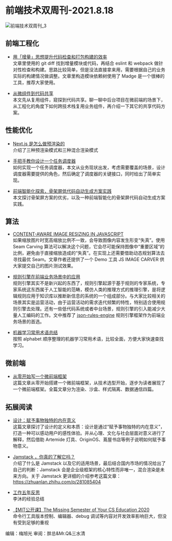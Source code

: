 # 前端技术双周刊-2021.8.18

![前端技术双周刊_3](https://user-images.githubusercontent.com/9262426/129841840-2bafb873-aef5-4515-8415-15c17e370ec4.png)

## 前端工程化

- [用「增量」思想提升代码检查和打包构建的效率](https://juejin.cn/post/6865101730166767623)
<br>文章里使用的 git diff 找到增量模块或代码，再结合 eslint 和 webpack 做针对性检查和构建。思路比较简单，但是没法直接拿来用，需要根据自己的业务实际的构建情况做调整。文章里构造模块依赖树使用了 Madge 是一个很棒的工具，推荐大家使用。

- [从微组件到代码共享](https://mp.weixin.qq.com/s/29nIdcijMLBKjrqdMch3zA)
<br>本文先从复用组件，窥探到代码共享。聊一聊中后台项目在微前端的场景下，从工程化的角度下如何跨技术栈复用业务组件，再介绍一下其它的共享代码方案。

## 性能优化

- [Next.js 是怎么做预渲染的](https://juejin.cn/post/6991397899317805064/)
<br>介绍了三种预渲染模式和三种混合渲染模式

- [手把手教你设计一个任务调度器](https://mp.weixin.qq.com/s/O6fAOodJq6pyJnqy1IuqEg)
<br>如何实现一个任务调度器，本文从业务现状出发，考虑需要覆盖的场景，设计调度器需要提供的角色，然后确定了调度器的关键接口，同时给出了简单实现。

- [前端智能化探索，骨架屏低代码自动生成方案实践](https://mp.weixin.qq.com/s/3Q-Zh_muxs2l1egmxl0ubw)
<br>本文探讨骨架屏方案的优劣，以及一种前端智能化的骨架屏代码自动生成方案实践。

## 算法

- [CONTENT-AWARE IMAGE RESIZING IN JAVASCRIPT](https://trekhleb.dev/blog/2021/content-aware-image-resizing-in-javascript/)
<br>如果缩放图片时宽高缩放比例不一致，会导致图像内容发生形变“失真”。使用 Seam Carving 算法可以解决这个问题，它会尽可能保持图像中“重要区域”的比例，避免由于直接缩放造成的“失真”。在实现上还需要借助动态规划算法去寻找最优 Seam。文章作者还提供了一个 Demo 工具 JS IMAGE CARVER 供大家提交自己的图片测试效果。

- [规则引擎在前端业务场景中的应用](https://mp.weixin.qq.com/s/t11C5s6OZOV3o0U2XhIehQ)
<br>规则引擎其实不是新兴起的东西了，规则引擎起源于基于规则的专家系统，专家系统这东西属于人工智能的范畴，模仿人类的推理方式的推理引擎，是将逻辑规则应用于知识库以推断新信息的系统的一个组成部分。与大家比较相关的场景其实是运营活动，由于运营活动的需求迭代频繁的特性，特别适合使用规则引擎去处理。还有一些低代码系统或者中台场景，规则引擎的引入能减少大量人工编码的工作。文中推荐了 [json-rules-engine](https://github.com/cachecontrol/json-rules-engine) 规则引擎框架作为前端业务场景的首选。

- [机器学习常用术语总结](https://mp.weixin.qq.com/s/JNpdys7MT-EXcgguQwt9Ag)
<br>按照 alphabet 顺序整理的机器学习常用术语，比较全面，方便大家快速查找学习。

## 微前端

- [从零开始写一个微前端框架](https://github.com/micro-zoe/micro-app/issues/17)
<br>这篇文章从零开始搭建一个微前端框架，从技术选型开始，逐步为读者展现了一个微前端框架。全篇文章分为渲染、沙盒、样式隔离、数据通信四篇。

## 拓展阅读

- [设计：赋予事物独特的内在意义](https://mp.weixin.qq.com/s/7mrtQiSeccagKIG8AI-wjg)
<br>这篇文章探讨了设计的定义和本质：设计是通过“赋予事物独特的内在意义”，打造一种可以感动用户的感性体验。并从心理、文化与社会层面对意义进行了解释，然后借助 Artemide 灯具、OriginOS、蔦屋书店等例子说明如何赋予事物意义。

- [Jamstack ，你真的了解它吗？](https://mp.weixin.qq.com/s/bVkK2jJAuZmShYk4318kMQ)
<br>介绍了什么是 Jamstack 以及它的适用场景，最后结合国内市场的情况给出了自己的判断：Jamstack 会是企业级框架的核心特性而非唯一，混合渲染是未来方向。关于 Jamstack 更详细的介绍参考这篇文章：https://zhuanlan.zhihu.com/p/281085404

- [工作五年反思](https://zhuanlan.zhihu.com/p/374777591)
<br>李沐的经验总结

- [【MIT公开课】The Missing Semester of Your CS Education 2020](https://www.bilibili.com/video/BV1w7411477L)
<br>命令行工具版本控制、编辑器、debug 调试等内容对开发效率影响巨大，但没有受到足够的重视


编辑：梅旭光 审阅：胖总&Mr.Q&三水清
